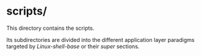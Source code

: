 
# scripts/

This directory contains the scripts.

Its subdirectories are divided into the different application layer paradigms targeted by *Linux-shell-base* or their *super* sections.
